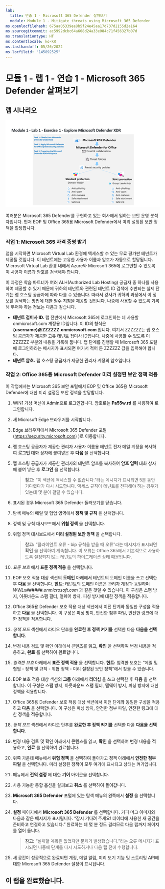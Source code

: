 ```yaml
---
lab:
  title: 연습 1 - Microsoft 365 Defender 살펴보기
  module: Module 1 - Mitigate threats using Microsoft 365 Defender
ms.openlocfilehash: 675aa05339ee8b5f24e45aa17d737d2155d2a164
ms.sourcegitcommit: ac5992dcbc64a608d24a33e084c71f456327b07d
ms.translationtype: HT
ms.contentlocale: ko-KR
ms.lasthandoff: 05/26/2022
ms.locfileid: "145892525"
---
```

# <a name="module-1---lab-1---exercise-1---explore-microsoft-365-defender"></a>모듈 1 - 랩 1 - 연습 1 - Microsoft 365 Defender 살펴보기 

## <a name="lab-scenario"></a>랩 시나리오

![M365 Defender](../Media/SC-200-Lab_M1_L1_Ex1.png)

여러분은 Microsoft 365 Defender를 구현하고 있는 회사에서 일하는 보안 운영 분석자입니다. 먼저 EOP 및 Office 365용 Microsoft Defender에서 미리 설정된 보안 정책을 할당합니다.


### <a name="task-1-obtain-your-microsoft-365-credentials"></a>작업 1: Microsoft 365 자격 증명 받기

랩을 시작하면 Microsoft Virtual Lab 환경에 액세스할 수 있는 무료 평가판 테넌트가 제공될 것입니다. 이 테넌트에는 고유한 사용자 이름과 암호가 자동으로 할당됩니다. Microsoft Virtual Lab 환경 내에서 Azure와 Microsoft 365에 로그인할 수 있도록 이 사용자 이름과 암호를 검색해야 합니다. 

이 과정은 학습 파트너가 여러 ALH(Authorized Lab Hosting) 공급자 중 하나를 사용하여 제공할 수 있기 때문에 귀하의 테넌트와 관련된 테넌트 ID 검색에 수반되는 실제 단계는 랩 호스팅 공급자에 따라 다를 수 있습니다. 따라서 강사가 귀하의 과정에서 이 정보를 검색하는 방법에 대한 필수 지침을 제공할 것입니다. 나중에 사용할 수 있도록 기록해 두어야 하는 정보는 다음과 같습니다.

- **테넌트 접미사 ID.** 랩 전반에서 Microsoft 365에 로그인하는 데 사용할 onmicrosoft.com 계정용 ID입니다. 이 ID의 형식은 **{username}@ZZZZZZ.onmicrosoft.com** 입니다. 여기서 ZZZZZZ는 랩 호스팅 공급자가 제공한 고유 테넌트 접미사 ID입니다. 나중에 사용할 수 있도록 이 ZZZZZZ 부분의 내용을 기록해 둡니다. 랩 단계를 진행할 때 Microsoft 365 포털에 로그인하라는 메시지가 표시되면 여기서 적어 둔 ZZZZZZ 값을 입력해야 합니다.
- **테넌트 암호.** 랩 호스팅 공급자가 제공한 관리자 계정의 암호입니다.


### <a name="task-2-apply-microsoft-defender-for-office-365-preset-security-policies"></a>작업 2: Office 365용 Microsoft Defender 미리 설정된 보안 정책 적용

이 작업에서는 Microsoft 365 보안 포털에서 EOP 및 Office 365용 Microsoft Defender에 대한 미리 설정된 보안 정책을 할당합니다.

1. WIN1 가상 머신에 Admin으로 로그인합니다. 암호로는 **Pa55w.rd** 를 사용하여 로그인합니다.  

1. 새 Microsoft Edge 브라우저를 시작합니다.

1. Edge 브라우저에서 Microsoft 365 Defender 포털(https://security.microsoft.com) )로 이동합니다.

1. 랩 호스팅 공급자가 제공한 관리자 사용자 이름용 테넌트 전자 메일 계정을 복사하여 **로그인** 대화 상자에 붙여넣은 후 **다음** 을 선택합니다.

1. 랩 호스팅 공급자가 제공한 관리자의 테넌트 암호를 복사하여 **암호 입력** 대화 상자에 붙여 넣은 후 **로그인** 을 선택합니다.

    >**참고:** “이 섹션에 액세스할 수 없습니다.”라는 메시지가 표시되면 5분 동안 기다렸다가 다시 시도합니다. 액세스 규칙이 테넌트를 전파해야 하는 경우가 있는데 몇 분이 걸릴 수 있습니다.  

1. 표시된 경우 Microsoft 365 Defender 둘러보기를 닫습니다.

1. 탐색 메뉴의 메일 및 협업 영역에서 **정책 및 규칙** 을 선택합니다.

1. 정책 및 규칙 대시보드에서 **위협 정책** 을 선택합니다.

1. 위협 정책 대시보드에서 **미리 설정된 보안 정책** 을 선택합니다.

    >**참고:** “클라이언트 오류 - bip 규칙을 받을 때 오류”라는 메시지가 표시되면 **확인** 을 선택하여 계속합니다. 이 오류는 Office 365에서 기본적으로 사용하도록 설정되지 않는 테넌트의 하이드레이션 상태 때문입니다.

1. *표준 보호* 에서 **표준 정책 적용** 을 선택합니다.

1. EOP 보호 적용 대상 섹션의 **도메인** 아래에서 테넌트의 도메인 이름을 쓰고 선택한 후 **다음** 을 선택합니다. **힌트:** 테넌트의 도메인 이름은 관리자 계정과 동일하며 *WWLx######.onmicrosoft.com* 과 같은 것일 수 있습니다. 이 구성은 스팸 방지, 아웃바운드 스팸 필터, 맬웨어 방지, 피싱 방지에 대한 정책을 적용합니다. 

1. Office 365용 Defender 보호 적용 대상 섹션에서 이전 단계와 동일한 구성을 적용하고 **다음** 을 선택합니다. 이 구성은 피싱 방지, 안전한 첨부 파일, 안전한 링크에 대한 정책을 적용합니다.

1. *정책 모드* 섹션에서 라디오 단추를 **완료한 후 정책 켜기를** 선택한 다음 **다음을 선택합니다**.

1. 변경 내용 검토 및 확인 아래에서 콘텐츠를 읽고, **확인** 을 선택하여 변경 내용을 적용하고, **완료** 를 선택하여 완료합니다.

1. *엄격한 보호* 아래에서 **표준 정책 적용** 을 선택합니다. **힌트:** 엄격한 보호는 “메일 및 협업 - 정책 및 규칙 - 위협 정책 - 미리 설정된 보안 정책”에서 찾을 수 있습니다.

1. EOP 보호 적용 대상 섹션의 **그룹** 아래에서 **리더십** 을 쓰고 선택한 후 **다음** 을 선택합니다. 이 구성은 스팸 방지, 아웃바운드 스팸 필터, 맬웨어 방지, 피싱 방지에 대한 정책을 적용합니다.

1. Office 365용 Defender 보호 적용 대상 섹션에서 이전 단계와 동일한 구성을 적용하고 **다음** 을 선택합니다. 이 구성은 피싱 방지, 안전한 첨부 파일, 안전한 링크에 대한 정책을 적용합니다.

1. *정책 모드* 섹션에서 라디오 단추를 **완료한 후 정책 켜기를** 선택한 다음 **다음을 선택합니다**.

1. 변경 내용 검토 및 확인 아래에서 콘텐츠를 읽고, **확인** 을 선택하여 변경 내용을 적용하고, **완료** 를 선택하여 완료합니다.

1. 위쪽 가운데 메뉴에서 **위협 정책** 을 선택하여 돌아가고 정책 아래에서 **안전한 첨부 파일** 을 선택합니다. 미리 설정된 정책이 모두 여기에 표시되고 상태는 켜기입니다.

1. 메뉴에서 **전역 설정** 에 대한 **기어** 아이콘을 선택합니다.

1. 사용 가능한 통합 옵션을 살펴보고 **취소** 를 선택하여 돌아갑니다.

1. **Microsoft 365 Defender** 포털에 있는 탐색 메뉴의 왼쪽에서 **설정** 을 선택합니다.

1. **설정** 페이지에서 **Microsoft 365 Defender** 를 선택합니다. 커피 머그 이미지와 다음과 같은 메시지가 표시됩니다. “잠시 기다려 주세요! 데이터에 사용한 새 공간을 준비하고 연결하고 있습니다.” 완료하는 데 몇 분 정도 걸리므로 다음 랩까지 페이지를 열어 둡니다. 

    >**참고:** “실패할 계획은 없었지만 문제가 발생했습니다.”라는 오류 메시지가 표시되면 나중에 단계를 다시 시도하거나 다음 랩 전에 수행합니다.

1. 새 공간이 성공적으로 완료되면 계정, 메일 알림, 미리 보기 기능 및 스트리밍 API에 대한 Microsoft 365 Defender 설정이 표시됩니다.

## <a name="you-have-completed-the-lab"></a>이 랩을 완료했습니다.
